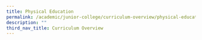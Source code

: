 ```yaml
---
title: Physical Education
permalink: /academic/junior-college/curriculum-overview/physical-education/
description: ""
third_nav_title: Curriculum Overview
---
```

